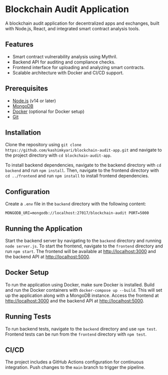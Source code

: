 # Blockchain Audit Application

A blockchain audit application for decentralized apps and exchanges, built with Node.js, React, and integrated smart contract analysis tools.

## Features

- Smart contract vulnerability analysis using Mythril.
- Backend API for auditing and compliance checks.
- Frontend interface for uploading and analyzing smart contracts.
- Scalable architecture with Docker and CI/CD support.

## Prerequisites

- [Node.js](https://nodejs.org) (v14 or later)
- [MongoDB](https://www.mongodb.com/)
- [Docker](https://www.docker.com/) (optional for Docker setup)
- [Git](https://git-scm.com/)

## Installation

Clone the repository using `git clone https://github.com/kashimkyari/blockchain-audit-app.git` and navigate to the project directory with `cd blockchain-audit-app`. 

To install backend dependencies, navigate to the backend directory with `cd backend` and run `npm install`. Then, navigate to the frontend directory with `cd ../frontend` and run `npm install` to install frontend dependencies.

## Configuration

Create a `.env` file in the `backend` directory with the following content:

`MONGODB_URI=mongodb://localhost:27017/blockchain-audit
PORT=5000`

## Running the Application

Start the backend server by navigating to the `backend` directory and running `node server.js`. To start the frontend, navigate to the `frontend` directory and run `npm start`. The frontend will be available at [http://localhost:3000](http://localhost:3000) and the backend API at [http://localhost:5000](http://localhost:5000).

## Docker Setup

To run the application using Docker, make sure Docker is installed. Build and run the Docker containers with `docker-compose up --build`. This will set up the application along with a MongoDB instance. Access the frontend at [http://localhost:3000](http://localhost:3000) and the backend API at [http://localhost:5000](http://localhost:5000).

## Running Tests

To run backend tests, navigate to the `backend` directory and use `npm test`. Frontend tests can be run from the `frontend` directory with `npm test`.

## CI/CD

The project includes a GitHub Actions configuration for continuous integration. Push changes to the `main` branch to trigger the pipeline.

